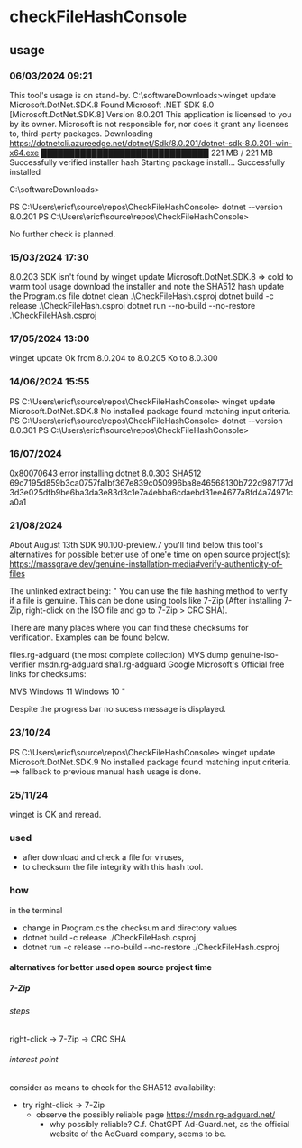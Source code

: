 # checkFileHashConsole
## usage
### 06/03/2024 09:21
This tool's usage is on stand-by.
C:\softwareDownloads>winget update Microsoft.DotNet.SDK.8
Found Microsoft .NET SDK 8.0 [Microsoft.DotNet.SDK.8] Version 8.0.201
This application is licensed to you by its owner.
Microsoft is not responsible for, nor does it grant any licenses to, third-party packages.
Downloading https://dotnetcli.azureedge.net/dotnet/Sdk/8.0.201/dotnet-sdk-8.0.201-win-x64.exe
  ██████████████████████████████   221 MB /  221 MB
Successfully verified installer hash
Starting package install...
Successfully installed

C:\softwareDownloads>

PS C:\Users\ericf\source\repos\CheckFileHashConsole> dotnet --version
8.0.201
PS C:\Users\ericf\source\repos\CheckFileHashConsole> 

No further check is planned.
### 15/03/2024 17:30
8.0.203 SDK isn't found by winget update Microsoft.DotNet.SDK.8
    => cold to warm tool usage
        download the installer and note the SHA512 hash
        update the Program.cs file
        dotnet clean .\CheckFileHash.csproj
        dotnet build -c release .\CheckFileHash.csproj
        dotnet run --no-build --no-restore .\CheckFileHAsh.csproj
### 17/05/2024 13:00
winget update 
    Ok from 8.0.204 to 8.0.205
    Ko to 8.0.300
### 14/06/2024 15:55
PS C:\Users\ericf\source\repos\CheckFileHashConsole> winget update Microsoft.DotNet.SDK.8
No installed package found matching input criteria.
PS C:\Users\ericf\source\repos\CheckFileHashConsole> dotnet --version
8.0.301
PS C:\Users\ericf\source\repos\CheckFileHashConsole> 
### 16/07/2024
0x80070643 error installing dotnet 8.0.303
SHA512 69c7195d859b3ca0757fa1bf367e839c050996ba8e46568130b722d987177d3d3e025dfb9be6ba3da3e83d3c1e7a4ebba6cdaebd31ee4677a8fd4a74971ca0a1
### 21/08/2024
About August 13th SDK 90.100-preview.7 you'll find below this tool's alternatives for possible better use of one'e time on open source project(s):
https://massgrave.dev/genuine-installation-media#verify-authenticity-of-files

The unlinked extract being:
"
You can use the file hashing method to verify if a file is genuine. This can be done using tools like 7-Zip (After installing 7-Zip, right-click on the ISO file and go to 7-Zip > CRC SHA).

There are many places where you can find these checksums for verification. Examples can be found below.

files.rg-adguard (the most complete collection)
MVS dump
genuine-iso-verifier
msdn.rg-adguard
sha1.rg-adguard
Google
Microsoft's Official free links for checksums:

MVS
Windows 11
Windows 10
"

Despite the progress bar no sucess message is displayed.
### 23/10/24
PS C:\Users\ericf\source\repos\CheckFileHashConsole> winget update Microsoft.DotNet.SDK.9
No installed package found matching input criteria.
==> fallback to previous manual hash usage is done.
### 25/11/24
winget is OK and reread.
### used
* after download and check a file for viruses,
* to checksum the file integrity with this hash tool.
### how
in the terminal
* change in Program.cs the checksum and directory values
* dotnet build -c release ./CheckFileHash.csproj
* dotnet run -c release --no-build --no-restore ./CheckFileHash.csproj

#### alternatives for better used open source project time
##### 7-Zip
###### steps
right-click -> 7-Zip -> CRC SHA
###### interest point
consider as means to check for the SHA512 availability:
  - try right-click -> 7-Zip
      - observe the possibly reliable page https://msdn.rg-adguard.net/ 
        - why possibly reliable? C.f. ChatGPT Ad-Guard.net, as the official website of the AdGuard company, seems to be.